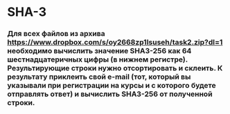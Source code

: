 # SHA-3

### Для всех файлов из архива https://www.dropbox.com/s/oy2668zp1lsuseh/task2.zip?dl=1 необходимо вычислить значение SHA3-256 как 64 шестнадцатеричных цифры (в нижнем регистре). Результирующие строки нужно отсортировать и склеить. К результату приклеить свой e-mail (тот, который вы указывали при регистрации на курсы и с которого будете отправлять ответ) и вычислить SHA3-256 от полученной строки.
